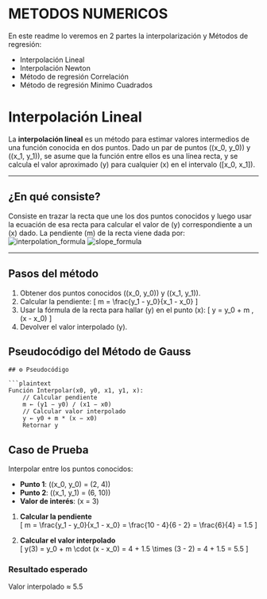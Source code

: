 # METODOS NUMERICOS 

En este readme lo veremos en 2 partes la interpolarización y Métodos de regresión: 
- Interpolación Lineal
- Interpolación Newton
- Método de regresión Correlación
- Método de regresión Minimo Cuadrados


# Interpolación Lineal

La **interpolación lineal** es un método para estimar valores intermedios de una función conocida en dos puntos. Dado un par de puntos \((x_0, y_0)\) y \((x_1, y_1)\), se asume que la función entre ellos es una línea recta, y se calcula el valor aproximado \(y\) para cualquier \(x\) en el intervalo \([x_0, x_1]\).


---

##  ¿En qué consiste?

Consiste en trazar la recta que une los dos puntos conocidos y luego usar la ecuación de esa recta para calcular el valor de \(y\) correspondiente a un \(x\) dado. La pendiente \(m\) de la recta viene dada por:
![interpolation_formula](https://github.com/user-attachments/assets/ba90de8d-df43-4622-a971-4d9cb75efe76)
![slope_formula](https://github.com/user-attachments/assets/c19bb582-5fb9-4109-a963-6b1d95d255a8)


---

## Pasos del método

1. Obtener dos puntos conocidos \((x_0, y_0)\) y \((x_1, y_1)\).  
2. Calcular la pendiente:
   \[
   m = \frac{y_1 - y_0}{x_1 - x_0}
   \]
3. Usar la fórmula de la recta para hallar \(y\) en el punto \(x\):
   \[
   y = y_0 + m \, (x - x_0)
   \]
4. Devolver el valor interpolado \(y\).


## Pseudocódigo del Método de Gauss

```plaintext
## ⚙️ Pseudocódigo

```plaintext
Función Interpolar(x0, y0, x1, y1, x):
    // Calcular pendiente
    m ← (y1 − y0) / (x1 − x0)
    // Calcular valor interpolado
    y ← y0 + m * (x − x0)
    Retornar y
```

## Caso de Prueba


Interpolar entre los puntos conocidos:

- **Punto 1**: \((x_0, y_0) = (2, 4)\)  
- **Punto 2**: \((x_1, y_1) = (6, 10)\)  
- **Valor de interés**: \(x = 3\)

1. **Calcular la pendiente**  
   \[
   m = \frac{y_1 - y_0}{x_1 - x_0}
     = \frac{10 - 4}{6 - 2}
     = \frac{6}{4}
     = 1.5
   \]

2. **Calcular el valor interpolado**  
   \[
   y(3) = y_0 + m \cdot (x - x_0)
        = 4 + 1.5 \times (3 - 2)
        = 4 + 1.5
        = 5.5
   \]
### Resultado esperado
 Valor interpolado ≈ 5.5





